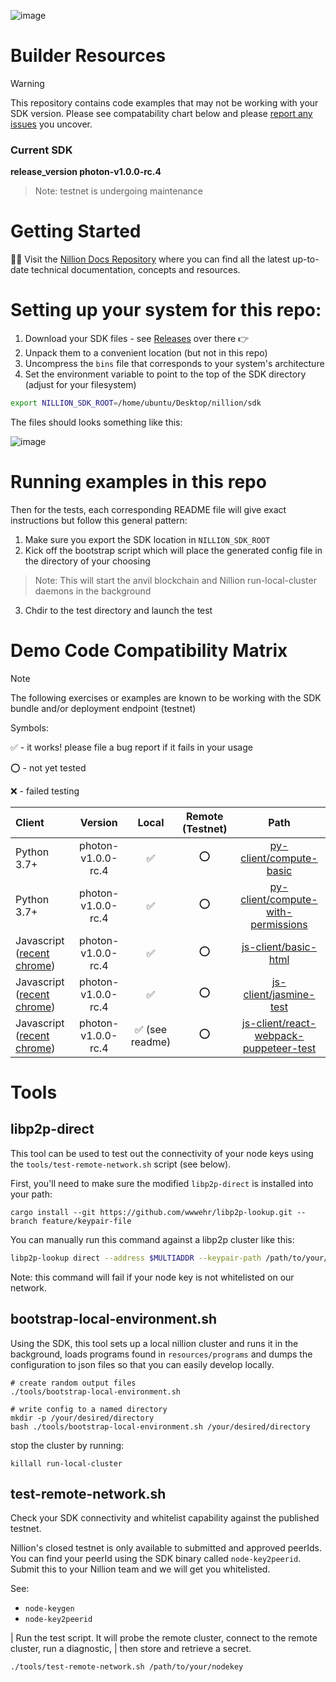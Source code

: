 ![image](https://github.com/nillion-oss/builder-resources/assets/33910651/9a38748b-9d5f-4673-a49a-04d2cca180b9)

# Builder Resources

> [!WARNING]
> This repository contains code examples that may not be working with your SDK version. Please see compatability chart below and please [report any issues](https://github.com/nillion-oss/builder-resources/issues/new/choose) you uncover.

### Current SDK

**release_version photon-v1.0.0-rc.4**

> Note: testnet is undergoing maintenance

# Getting Started

🚀🚀 Visit the [Nillion Docs Repository](https://nillion.gitbook.io/docs/D7EurBeioQRXZMzb41z3/welcome-to-nillions-docs) where you can find all the latest up-to-date technical documentation, concepts and resources.

# Setting up your system for this repo:

1. Download your SDK files - see [Releases](https://github.com/nillion-oss/builder-resources/releases) over there 👉
2. Unpack them to a convenient location (but not in this repo)
3. Uncompress the `bins` file that corresponds to your system's architecture
4. Set the environment variable to point to the top of the SDK directory (adjust for your filesystem)
```bash
export NILLION_SDK_ROOT=/home/ubuntu/Desktop/nillion/sdk
```

The files should looks something like this:

![image](https://github.com/nillion-oss/builder-resources/assets/33910651/9069f2b6-7f01-4c4e-b17c-1e6f2c840451)


# Running examples in this repo

Then for the tests, each corresponding README file will give exact instructions but follow this general pattern:

1. Make sure you export the SDK location in `NILLION_SDK_ROOT`
2. Kick off the bootstrap script which will place the generated config file in the directory of your choosing
> Note: This will start the anvil blockchain and Nillion run-local-cluster daemons in the background
3. Chdir to the test directory and launch the test


# Demo Code Compatibility Matrix
> [!NOTE]
> The following exercises or examples are known to be working with the SDK bundle and/or deployment endpoint (testnet)
> 
> Symbols:
> 
> ✅ - it works! please file a bug report if it fails in your usage
> 
> ⭕ - not yet tested
>
> ❌ - failed testing

| Client  | Version  | Local | Remote (Testnet) |  Path |
|:--------|:--------:|:-----:|:----------------:|:-----:|
| Python 3.7+                                                                                   | photon-v1.0.0-rc.4 | ✅ | ⭕ | [py-client/compute-basic](py-client/compute-basic) |
| Python 3.7+                                                                                   | photon-v1.0.0-rc.4 | ✅ | ⭕ | [py-client/compute-with-permissions](py-client/compute-with-permissions) |
| Javascript ([recent chrome](https://developer.chrome.com/blog/enabling-shared-array-buffer/)) | photon-v1.0.0-rc.4 | ✅ | ⭕ | [js-client/basic-html](js-client/basic-html) |
| Javascript ([recent chrome](https://developer.chrome.com/blog/enabling-shared-array-buffer/)) | photon-v1.0.0-rc.4 | ✅ | ⭕ | [js-client/jasmine-test](js-client/jasmine-test) |
| Javascript ([recent chrome](https://developer.chrome.com/blog/enabling-shared-array-buffer/)) | photon-v1.0.0-rc.4 | ✅ (see readme) | ⭕ | [js-client/react-webpack-puppeteer-test](js-client/react-webpack-puppeteer-test) |

# Tools

## libp2p-direct

This tool can be used to test out the connectivity of your node keys using the `tools/test-remote-network.sh` script (see below).

First, you'll need to make sure the modified `libp2p-direct` is installed into your path:
```shell
cargo install --git https://github.com/wwwehr/libp2p-lookup.git --branch feature/keypair-file
```

You can manually run this command against a libp2p cluster like this:
```bash
libp2p-lookup direct --address $MULTIADDR --keypair-path /path/to/your/nodekey
```

Note: this command will fail if your node key is not whitelisted on our network.

## bootstrap-local-environment.sh

Using the SDK, this tool sets up a local nillion cluster and runs it in the background, loads programs found in `resources/programs` and dumps the configuration
to json files so that you can easily develop locally.


```shell
# create random output files
./tools/bootstrap-local-environment.sh

# write config to a named directory
mkdir -p /your/desired/directory
bash ./tools/bootstrap-local-environment.sh /your/desired/directory
```

stop the cluster by running:
```shell
killall run-local-cluster
```

## test-remote-network.sh

Check your SDK connectivity and whitelist capability against the published testnet.

Nillion's closed testnet is only available to submitted and approved peerIds. You can find your peerId using the SDK
binary called `node-key2peerid`. Submit this to your Nillion team and we will get you whitelisted.

See:
* `node-keygen`
* `node-key2peerid`

| Run the test script. It will probe the remote cluster, connect to the remote cluster, run a diagnostic, 
| then store and retrieve a secret.
```bash
./tools/test-remote-network.sh /path/to/your/nodekey
```


